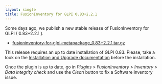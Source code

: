 ```yaml
---
layout: single
title: FusionInventory for GLPI 0.83+2.2.1
---
```


Some days ago, we publish a new stable release of FusionInventory for GLPI ( 0.83+2.2.1 ).

* [fusioninventory-for-glpi-metapackage_0.83+2.2.1.tar.gz](http://forge.fusioninventory.org/attachments/download/952/fusioninventory-for-glpi-metapackage_0.83+2.2.1.tar.gz)

This release requires an up to date installation of GLPI 0.83. Please, take a look on the [Installation
and Upgrade documentation](https://documentation.fusioninventory.org/%20FusionInventory_for_GLPI/%20%20Installation%20%26%20update/1.installation/) before the installation.

Once the plugin is up to date, go in _Plugins > FusionInventory > Inventory > Data integrity check_
and use the _Clean_ button to fix a Software inventory issue.



